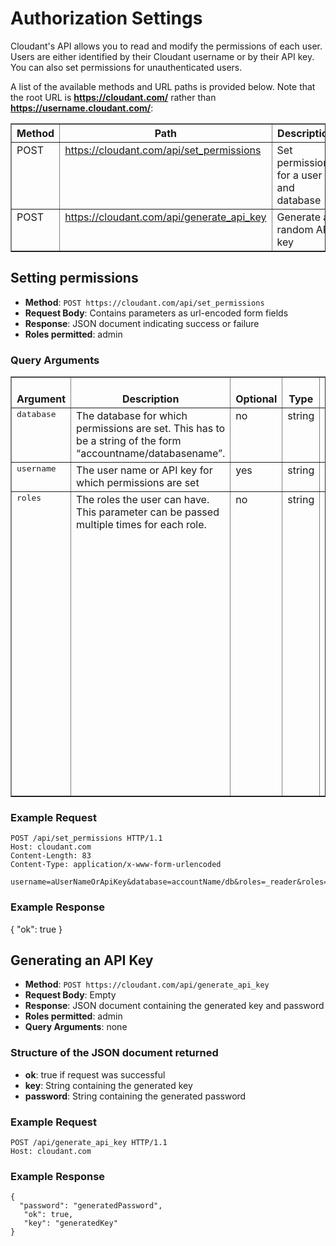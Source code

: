 Authorization Settings
======================

Cloudant's API allows you to read and modify the permissions of each
user. Users are either identified by their Cloudant username or by their
API key. You can also set permissions for unauthenticated users.

A list of the available methods and URL paths is provided below. Note
that the root URL is **<https://cloudant.com/>** rather than
**<https://username.cloudant.com/>**:

<table border="1" class="docutils">
  <colgroup>
    <col width="7%">
    <col width="36%">
    <col width="34%">
    <col width="24%">
  </colgroup>
  <thead valign="bottom">
    <tr class="row-odd">
      <th class="head">Method</th>
      <th class="head">Path</th>
      <th class="head">Description</th>
      <th class="head">Parameters</th>
    </tr>
  </thead>
  <tbody valign="top">
    <tr class="row-even">
      <td>POST</td>
      <td>
        <a class="reference external" href="https://cloudant.com/api/set_permissions">https://cloudant.com/api/set_permissions</a>
      </td>
      <td>Set permissions for a user and database</td>
      <td>database, username, roles[]</td>
    </tr>
    <tr class="row-odd">
      <td>POST</td>
      <td>
        <a class="reference external" href="https://cloudant.com/api/generate_api_key">https://cloudant.com/api/generate_api_key</a>
      </td>
      <td>Generate a random API key</td>
      <td>—</td>
    </tr>
  </tbody>
</table>

Setting permissions
-------------------

-   **Method**: `POST https://cloudant.com/api/set_permissions`
-   **Request Body**: Contains parameters as url-encoded form fields
-   **Response**: JSON document indicating success or failure
-   **Roles permitted**: admin

### Query Arguments

<table border="1" class="docutils">
  <colgroup>
    <col width="4%">
    <col width="29%">
    <col width="3%">
    <col width="2%">
    <col width="63%">
  </colgroup>
  <thead valign="bottom">
    <tr class="row-odd">
      <th class="head">Argument</th>
      <th class="head">Description</th>
      <th class="head">Optional</th>
      <th class="head">Type</th>
      <th class="head">Supported Values</th>
    </tr>
  </thead>
  <tbody valign="top">
    <tr class="row-even">
      <td>
        <tt class="docutils literal">
          <span class="pre">database</span>
        </tt>
      </td>
      <td>The database for which permissions are set. This has to be a string of the form “accountname/databasename”.</td>
      <td>no</td>
      <td>string</td>
      <td>&nbsp;</td>
    </tr>
    <tr class="row-odd">
      <td>
        <tt class="docutils literal">
          <span class="pre">username</span>
        </tt>
      </td>
      <td>The user name or API key for which permissions are set</td>
      <td>yes</td>
      <td>string</td>
      <td>&nbsp;</td>
    </tr>
    <tr class="row-even">
      <td>
        <tt class="docutils literal">
          <span class="pre">roles</span>
        </tt>
      </td>
      <td>The roles the user can have. This parameter can be passed multiple times for each role.</td>
      <td>no</td>
      <td>string</td>
      <td><tt class="docutils literal"><span class="pre">_admin</span></tt>: Gives the user all permissions, including setting permissions, <tt class="docutils literal"><span class="pre">_reader</span></tt>: Gives the user permission to read documents from the database, <tt class="docutils literal"><span class="pre">_writer</span></tt>: Gives the user permission to create and modify documents in the database</td>
    </tr>
  </tbody>
</table>

### Example Request

    POST /api/set_permissions HTTP/1.1
    Host: cloudant.com
    Content-Length: 83
    Content-Type: application/x-www-form-urlencoded

    username=aUserNameOrApiKey&database=accountName/db&roles=_reader&roles=_writer

### Example Response

  {
    "ok": true
  }

Generating an API Key
---------------------

-   **Method**: `POST https://cloudant.com/api/generate_api_key`
-   **Request Body**: Empty
-   **Response**: JSON document containing the generated key and
    password
-   **Roles permitted**: admin
-   **Query Arguments**: none

### Structure of the JSON document returned

-   **ok**: true if request was successful
-   **key**: String containing the generated key
-   **password**: String containing the generated password

### Example Request

    POST /api/generate_api_key HTTP/1.1
    Host: cloudant.com


### Example Response


    {
      "password": "generatedPassword",
       "ok": true,
       "key": "generatedKey"
    }
